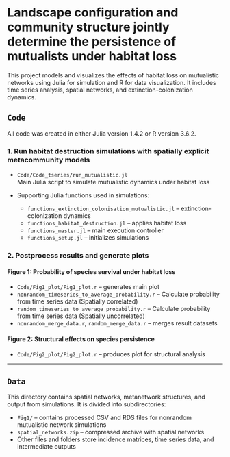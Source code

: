 # Landscape configuration and community structure jointly determine the persistence of mutualists under habitat loss


This project models and visualizes the effects of habitat loss on mutualistic networks using Julia for simulation and R for data visualization. It includes time series analysis, spatial networks, and extinction-colonization dynamics.


## `Code`
All code was created in either Julia version 1.4.2 or R version 3.6.2.

### 1. Run habitat destruction simulations with spatially explicit metacommunity models

- `Code/Code_tseries/run_mutualistic.jl`  
  Main Julia script to simulate mutualistic dynamics under habitat loss

- Supporting Julia functions used in simulations:
  - `functions_extinction_colonisation_mutualistic.jl` – extinction-colonization dynamics
  - `functions_habitat_destruction.jl` – applies habitat loss
  - `functions_master.jl` – main execution controller
  - `functions_setup.jl` – initializes simulations

### 2. Postprocess results and generate plots

#### Figure 1: Probability of species survival under habitat loss

- `Code/Fig1_plot/Fig1_plot.r` – generates main plot
- `nonrandom_timeseries_to_average_probability.r` – Calculate probability from time series data (Spatially correlated)
- `random_timeseries_to_average_probability.r` – Calculate probability from time series data (Spatially uncorrelated)
- `nonrandom_merge_data.r`, `random_merge_data.r` – merges result datasets

#### Figure 2: Structural effects on species persistence

- `Code/Fig2_plot/Fig2_plot.r` – produces plot for structural analysis

---

## `Data`

This directory contains spatial networks, metanetwork structures, and output from simulations. It is divided into subdirectories:

- `Fig1/` – contains processed CSV and RDS files for nonrandom mutualistic network simulations
- `spatial_networks.zip` – compressed archive with spatial networks
- Other files and folders store incidence matrices, time series data, and intermediate outputs
